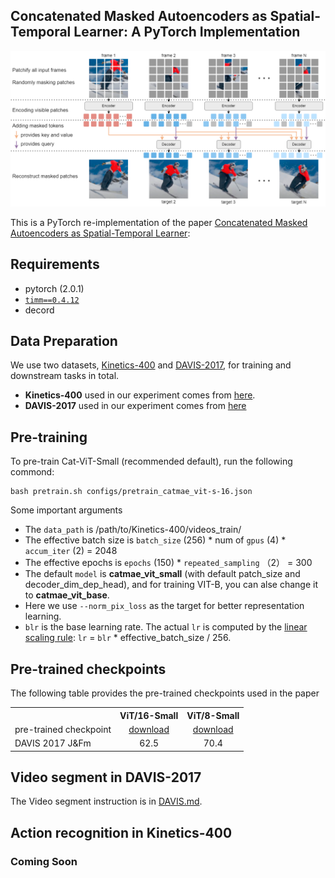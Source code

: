 ## Concatenated Masked Autoencoders as Spatial-Temporal Learner: A PyTorch Implementation

<p align="center">
<img src="https://github.com/minhoooo1/CatMAE/blob/master/figures/arch.png" width="800">
</p>

This is a PyTorch re-implementation of the paper [Concatenated Masked Autoencoders as Spatial-Temporal Learner](https://arxiv.org/abs/2311.00961):


##  Requirements
- pytorch (2.0.1)
- [`timm==0.4.12`](https://github.com/rwightman/pytorch-image-models)
- decord


## Data Preparation
We use two datasets, [Kinetics-400](https://deepmind.com/research/open-source/kinetics) and [DAVIS-2017](https://davischallenge.org/davis2017/code.html), for training and downstream tasks in total.

- **Kinetics-400** used in our experiment comes from [here](https://opendatalab.com/Kinetics-400).
- **DAVIS-2017** used in our experiment comes from [here](https://data.vision.ee.ethz.ch/csergi/share/davis/DAVIS-2017-trainval-480p.zip)

## Pre-training

To pre-train Cat-ViT-Small (recommended default), run the following commond:

```
bash pretrain.sh configs/pretrain_catmae_vit-s-16.json
```

Some important arguments
- The `data_path` is /path/to/Kinetics-400/videos_train/
- The effective batch size is `batch_size` (256) * num of `gpus` (4) * `accum_iter` (2) = 2048
- The effective epochs is `epochs` (150) * `repeated_sampling` （2） = 300
- The default `model` is **catmae_vit_small** (with default patch_size and decoder_dim_dep_head), and for training VIT-B, you can alse change it to **catmae_vit_base**.
- Here we use `--norm_pix_loss` as the target for better representation learning.
- `blr` is the base learning rate. The actual `lr` is computed by the [linear scaling rule](https://arxiv.org/abs/1706.02677): `lr` = `blr` * effective_batch_size / 256. 


## Pre-trained checkpoints
The following table provides the pre-trained checkpoints used in the paper
<table><tbody>
<!-- START TABLE -->
<!-- TABLE HEADER -->
<th valign="bottom"></th>
<th valign="bottom">ViT/16-Small</th>
<th valign="bottom">ViT/8-Small</th>
<!-- TABLE BODY -->
<tr><td align="left">pre-trained checkpoint</td>
<td align="center"><a href="https://drive.google.com/file/d/1QUFeeb8U-WoDvOkI768R7B8BpmXw-jkg/view?usp=drive_link">download</a></td>
<td align="center"><a href="https://drive.google.com/file/d/1jaYjnXYOJFSVoXfQWTJfPix6tddQ4YMF/view?usp=drive_link">download</a></td>
</tr>
<tr><td align="left">DAVIS 2017 J&Fm</td>
<td align="center">62.5</td>
<td align="center">70.4</td>
</tr>

</tbody></table>


## Video segment in DAVIS-2017

The Video segment instruction is in [DAVIS.md](downstream/davis2017-seg/DAVIS.md).

## Action recognition in Kinetics-400

### Coming Soon
